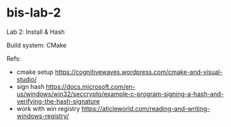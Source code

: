 # bis-lab-2

Lab 2: Install & Hash

Build system: CMake

Refs:
- cmake setup https://cognitivewaves.wordpress.com/cmake-and-visual-studio/
- sign hash https://docs.microsoft.com/en-us/windows/win32/seccrypto/example-c-program-signing-a-hash-and-verifying-the-hash-signature
- work with win registry https://aticleworld.com/reading-and-writing-windows-registry/
